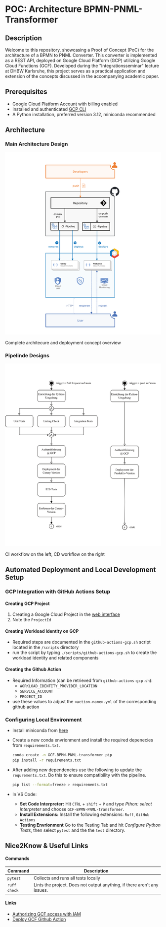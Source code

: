 # POC: Architecture BPMN-PNML-Transformer

## Description
Welcome to this repository, showcasing a Proof of Concept (PoC) for the architecture of a BPMN to PNML Converter.
This converter is implemented as a REST API, deployed on Google Cloud Platform (GCP) utilizing Google Cloud Functions (GCF).
Developed during the "Integrationsseminar" lecture at DHBW Karlsruhe, this project serves as a practical application and extension of the concepts discussed in the accompanying academic paper.




## Prerequisites
- Google Cloud Platform Account with billing enabled
- Installed and authenticated [GCP CLI](https://cloud.google.com/sdk/docs/install-sdk?ref=blog.leandrotoledo.org) 
- A Python installation, preferred version 3.12, miniconda recommended

## Architecture

### Main Architecture Design
![Architecture Drawing](https://github.com/Niyada/bpmn-pnml-transformer-poc/blob/main/doc/imgs/architecture.design.png?raw=true)

Complete architecure and deployment concept overview

### Pipelinde Designs
![CI/CD Workflows](https://github.com/Niyada/bpmn-pnml-transformer-poc/blob/main/doc/imgs/workflows.design.png?raw=true)

CI workflow on the left, CD workflow on the right

## Automated Deployment and Local Development Setup

### GCP Integration with GitHub Actions Setup
#### Creating GCP Project
1. Creating a Google Cloud Project in the [web interface](https://console.cloud.google.com/projectcreate?ref=blog.leandrotoledo.org)
2. Note the `ProjectId`

#### Creating Workload Identity on GCP
- Required steps are documented in the `github-actions-gcp.sh` script located in the `/scripts` directory
- run the script by typing `./scripts/github-actions-gcp.sh` to create the workload identity and related components

#### Creating the Github Action
- Required Information (can be retrieved from `github-actions-gcp.sh`):
  - `WORKLOAD_IDENTITY_PROVIDER_LOCATION`
  - `SERVICE_ACCOUNT`
  - `PROJECT_ID`
- use these values to adjust the `<action-name>.yml` of the corresponding github action




### Configuring Local Environment
- Install miniconda from [here](https://docs.conda.io/projects/miniconda/en/latest/)
- Create a new conda envrionment and install the required depenecies from `requirements.txt`.
    ```bash
    conda create -n GCF-BPMN-PNML-transformer pip
    pip install -r requirements.txt
    ```
- After adding new dependencies use the following to update the `requrements.txt`. Do this to ensure compatibility with the pipeline.
    ```bash
    pip list --format=freeze > requirements.txt
    ```

- In VS Code:
  - **Set Code Interpreter:** Hit `CTRL` + `shift` + `P` and type *Pthon: select interpreter* and choose `GCF-BPMN-PNML-transformer`.
  - **Install Extensions:** Install the following extensions: `Ruff`, `GitHub Actions`
  - **Testing Envrionment** Go to the Testing Tab and hit *Configure Python Tests*, then select `pytest` and the the `test` directory.




## Nice2Know & Useful Links

#### Commands
| Command | Description |
| ------- | ----------- |
| `pytest` | Collects and runs all tests locally |
| `ruff check` | Lints the project. Does not output anything, if there aren't any issues. |

#### Links
- [Authorizing GCF access with IAM](https://cloud.google.com/functions/docs/securing/managing-access-iam#console_4)
- [Deploy GCF Github Action](https://github.com/google-github-actions/deploy-cloud-functions)